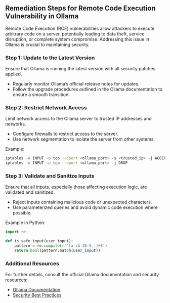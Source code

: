 

## Remediation Steps for Remote Code Execution Vulnerability in Ollama

Remote Code Execution (RCE) vulnerabilities allow attackers to execute arbitrary code on a server, potentially leading to data theft, service disruption, or complete system compromise. Addressing this issue in Ollama is crucial to maintaining security.

### Step 1: Update to the Latest Version
Ensure that Ollama is running the latest version with all security patches applied.

- Regularly monitor Ollama’s official release notes for updates.
- Follow the upgrade procedures outlined in the Ollama documentation to ensure a smooth transition.

### Step 2: Restrict Network Access
Limit network access to the Ollama server to trusted IP addresses and networks.

- Configure firewalls to restrict access to the server.
- Use network segmentation to isolate the server from other systems.

Example:
```bash
iptables -A INPUT -p tcp --dport <ollama_port> -s <trusted_ip> -j ACCEPT
iptables -A INPUT -p tcp --dport <ollama_port> -j DROP
```

### Step 3: Validate and Sanitize Inputs
Ensure that all inputs, especially those affecting execution logic, are validated and sanitized.

- Reject inputs containing malicious code or unexpected characters.
- Use parameterized queries and avoid dynamic code execution where possible.

Example in Python:
```python
import re

def is_safe_input(user_input):
    pattern = re.compile(r'^[a-zA-Z0-9_-]+$')
    return bool(pattern.match(user_input))
```

### Additional Resources
For further details, consult the official Ollama documentation and security resources:
- [Ollama Documentation](https://ollama.io/)
- [Security Best Practices](https://ollama.io/security)

